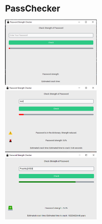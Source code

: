 #  PassChecker
<link rel="stylesheet" href="https://cdn.jsdelivr.net/npm/bootstrap@3.4.1/dist/css/bootstrap.min.css" integrity="sha384-HSMxcRTRxnN+Bdg0JdbxYKrThecOKuH5zCYotlSAcp1+c8xmyTe9GYg1l9a69psu" crossorigin="anonymous">

<div>
<img src="https://github.com/prashik287/PassChecker/blob/main/passcheck/images/Screenshot/1.png" alt="alt text" width="300"/>
<img src="https://github.com/prashik287/PassChecker/blob/main/passcheck/images/Screenshot/2.png" alt="alt text" width="300"/>
<img src="https://github.com/prashik287/PassChecker/blob/main/passcheck/images/Screenshot/3.png" alt="alt text" width="300"/>
</div>
